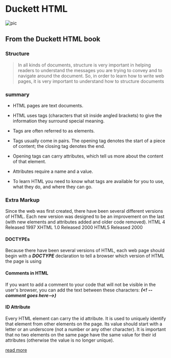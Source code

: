 # **Duckett HTML**

![pic](https://upload.cc/i1/2018/04/13/cB2stM.png)

## From the Duckett HTML book
### **Structure**



>In all kinds of documents, structure is very important in helping
readers to understand the messages you are trying to convey
and to navigate around the document. So, in order to learn how
to write web pages, it is very important to understand how to
structure documents



### **summary**

+ HTML pages are text documents.

 + HTML uses tags (characters that sit inside angled
brackets) to give the information they surround special
meaning.

+ Tags are often referred to as elements.

+ Tags usually come in pairs. The opening tag denotes
the start of a piece of content; the closing tag denotes
the end.

+ Opening tags can carry attributes, which tell us more
about the content of that element.

+ Attributes require a name and a value.
+ To learn HTML you need to know what tags are
available for you to use, what they do, and where they
can go.




### **Extra Markup**


Since the web was first created, there have
been several different versions of HTML.
Each new version was designed
to be an improvement on the
last (with new elements and
attributes added and older code
removed).
HTML 4
Released 1997
XHTML 1.0
Released 2000
HTML5
Released 2000

#### DOCTYPEs
Because there have been
several versions of HTML, each
web page should begin with a
***DOCTYPE*** declaration to tell a
browser which version of HTML
the page is using

#### Comments in HTML
If you want to add a comment
to your code that will not be
visible in the user's browser, you
can add the text between these
characters:
***(<! --comment goes here-->)*** 

#### ID Attribute

Every HTML element can carry
the id attribute. It is used to
uniquely identify that element
from other elements on the
page. Its value should start with
a letter or an underscore (not a
number or any other character).
It is important that no two
elements on the same page
have the same value for their id
attributes (otherwise the value is
no longer unique).


[read more](https://wtf.tw/ref/duckett.pdf)












 
